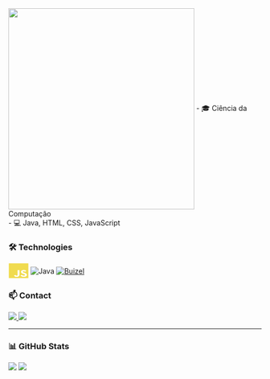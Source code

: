 <a href="https://git.io/typing-svg">
  
</a>
<img align="center" width="370" height="400" src="https://64.media.tumblr.com/55f66b7eb20edeb6f50638719dc12451/5efa3ee2a9d6ffc9-e2/s1280x1920/d3bceeba94cb39fae7feebbc4d33a0ef6c349e58.jpg"/>
- 🎓 Ciência da Computação
<br>
- 💻 Java,  HTML, CSS, JavaScript  

### 🛠️ Technologies  

<div style="display: inline_block">
  <img align="center" alt="JavaScript" height="30" width="40" src="https://raw.githubusercontent.com/devicons/devicon/master/icons/javascript/javascript-plain.svg">
  <img align="center" alt="Java" height="30" width="40" src="https://cdn.jsdelivr.net/gh/devicons/devicon@latest/icons/java/java-original.svg">
  <a href="https://pokemondb.net/pokedex/buizel"><img align="center" height="120" width="110" src="https://img.pokemondb.net/sprites/black-white/normal/buizel.png" alt="Buizel"></a>
</div>

### 📫 Contact  

<div>
  <a href="https://www.linkedin.com/in/jo%C3%A3o-pedro-franco-545436221/" target="_blank">
    <img src="https://img.shields.io/badge/-LinkedIn-%230077B5?style=for-the-badge&logo=linkedin&logoColor=white" target="_blank">
  </a>  
  <a href="mailto:jpedros1511@gmail.com">
    <img src="https://img.shields.io/badge/-Gmail-%23333?style=for-the-badge&logo=gmail&logoColor=white" target="_blank">
  </a>
</div>  

---

### 📊 GitHub Stats  

<div>
  <img height="180em" src="https://github-readme-stats.vercel.app/api?username=jotapz&show_icons=true&theme=tokyonight">
  <img height="180em" src="https://github-readme-stats.vercel.app/api/top-langs/?username=jotapz&layout=compact&theme=tokyonight">
</div>

